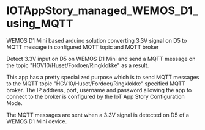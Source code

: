# IOTAppStory_managed_WEMOS_D1_using_MQTT
 WEMOS D1 Mini based arduino solution converting 3.3V signal on D5 to MQTT message in configured MQTT topic and MQTT broker

Detect 3.3V input on D5 on WEMOS D1 Mini and send a MQTT message on the topic "HGV10/Huset/Fordoer/Ringklokke" as a result.

This app has a pretty specialized purpose which is to send MQTT messages to the MQTT topic "HGV10/Huset/Fordoer/Ringklokke" specified MQTT broker. The IP address, port, username and password allowing the app to connect to the broker is configured by the IoT App Story Configuration Mode.

The MQTT messages are sent when a 3.3V signal is detected on D5 of a WEMOS D1 Mini device.
